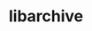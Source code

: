 ---
title: "libarchive"
layout: cache
categories: [package, v0.18.1]
meta: {"versions": ["3.5.2"], "compilers": ["gcc@=7.3.1", "gcc@=7.5.0"], "oss": ["amzn2", "ubuntu18.04"], "platforms": ["linux"], "targets": ["aarch64", "graviton2", "x86_64", "x86_64_v3", "x86_64_v4"], "stacks": ["aws-isc", "aws-isc-aarch64", "data-vis-sdk", "e4s", "radiuss", "root"], "num_specs": 7, "num_specs_by_stack": {"data-vis-sdk": 1, "root": 7, "radiuss": 1, "aws-isc": 2, "aws-isc-aarch64": 2, "e4s": 1}}
spec_details: [{"hash": "xsokkkms6hva5kvxq56xbkhr7cnia5p6", "compiler": "gcc@=7.5.0", "versions": ["3.5.2"], "os": "ubuntu18.04", "platform": "linux", "target": "x86_64", "variants": ["compression=bz2lib,lz4,lzma,lzo2,zlib,zstd", "crypto=mbedtls", "+iconv", "libs=shared,static", "programs=none", "xar=expat"], "stacks": ["data-vis-sdk", "root"], "size": "-", "tarball": "https://binaries.spack.io/v0.18.1/build_cache/linux-ubuntu18.04-x86_64/gcc-7.5.0/libarchive-3.5.2/linux-ubuntu18.04-x86_64-gcc-7.5.0-libarchive-3.5.2-xsokkkms6hva5kvxq56xbkhr7cnia5p6.spack"}, {"hash": "6kxyq364ddrzv7zqtujftnmnxtnkbko4", "compiler": "gcc@=7.5.0", "versions": ["3.5.2"], "os": "ubuntu18.04", "platform": "linux", "target": "x86_64", "variants": ["compression=bz2lib,lz4,lzma,lzo2,zlib,zstd", "crypto=mbedtls", "+iconv", "libs=shared,static", "programs=none", "xar=libxml2"], "stacks": ["root", "radiuss"], "size": "-", "tarball": "https://binaries.spack.io/v0.18.1/build_cache/linux-ubuntu18.04-x86_64/gcc-7.5.0/libarchive-3.5.2/linux-ubuntu18.04-x86_64-gcc-7.5.0-libarchive-3.5.2-6kxyq364ddrzv7zqtujftnmnxtnkbko4.spack"}, {"hash": "kgkwlxaqlnbzsmty2pdrncgxrc4iosi3", "compiler": "gcc@=7.3.1", "versions": ["3.5.2"], "os": "amzn2", "platform": "linux", "target": "x86_64_v3", "variants": ["compression=bz2lib,lz4,lzma,lzo2,zlib,zstd", "crypto=mbedtls", "+iconv", "libs=shared,static", "programs=none", "xar=libxml2"], "stacks": ["aws-isc", "root"], "size": "-", "tarball": "https://binaries.spack.io/v0.18.1/build_cache/linux-amzn2-x86_64_v3/gcc-7.3.1/libarchive-3.5.2/linux-amzn2-x86_64_v3-gcc-7.3.1-libarchive-3.5.2-kgkwlxaqlnbzsmty2pdrncgxrc4iosi3.spack"}, {"hash": "edxwfagls3wctaw4md2vhoip4cyctj2b", "compiler": "gcc@=7.3.1", "versions": ["3.5.2"], "os": "amzn2", "platform": "linux", "target": "graviton2", "variants": ["compression=bz2lib,lz4,lzma,lzo2,zlib,zstd", "crypto=mbedtls", "+iconv", "libs=shared,static", "programs=none", "xar=libxml2"], "stacks": ["root", "aws-isc-aarch64"], "size": "-", "tarball": "https://binaries.spack.io/v0.18.1/build_cache/linux-amzn2-graviton2/gcc-7.3.1/libarchive-3.5.2/linux-amzn2-graviton2-gcc-7.3.1-libarchive-3.5.2-edxwfagls3wctaw4md2vhoip4cyctj2b.spack"}, {"hash": "glnpp42u23ovp2jcydxx7acsiybktuqr", "compiler": "gcc@=7.5.0", "versions": ["3.5.2"], "os": "ubuntu18.04", "platform": "linux", "target": "x86_64", "variants": ["compression=bz2lib,lz4,lzma,lzo2,zlib,zstd", "crypto=mbedtls", "+iconv", "libs=shared,static", "programs=none", "xar=libxml2"], "stacks": ["root", "e4s"], "size": "-", "tarball": "https://binaries.spack.io/v0.18.1/build_cache/linux-ubuntu18.04-x86_64/gcc-7.5.0/libarchive-3.5.2/linux-ubuntu18.04-x86_64-gcc-7.5.0-libarchive-3.5.2-glnpp42u23ovp2jcydxx7acsiybktuqr.spack"}, {"hash": "ttcjrswcdloeh637bluvxxhznvnqvdge", "compiler": "gcc@=7.3.1", "versions": ["3.5.2"], "os": "amzn2", "platform": "linux", "target": "aarch64", "variants": ["compression=bz2lib,lz4,lzma,lzo2,zlib,zstd", "crypto=mbedtls", "+iconv", "libs=shared,static", "programs=none", "xar=libxml2"], "stacks": ["root", "aws-isc-aarch64"], "size": "-", "tarball": "https://binaries.spack.io/v0.18.1/build_cache/linux-amzn2-aarch64/gcc-7.3.1/libarchive-3.5.2/linux-amzn2-aarch64-gcc-7.3.1-libarchive-3.5.2-ttcjrswcdloeh637bluvxxhznvnqvdge.spack"}, {"hash": "2t4dflpiqrkw2x77n23twktjvtjqk3un", "compiler": "gcc@=7.3.1", "versions": ["3.5.2"], "os": "amzn2", "platform": "linux", "target": "x86_64_v4", "variants": ["compression=bz2lib,lz4,lzma,lzo2,zlib,zstd", "crypto=mbedtls", "+iconv", "libs=shared,static", "programs=none", "xar=libxml2"], "stacks": ["aws-isc", "root"], "size": "-", "tarball": "https://binaries.spack.io/v0.18.1/build_cache/linux-amzn2-x86_64_v4/gcc-7.3.1/libarchive-3.5.2/linux-amzn2-x86_64_v4-gcc-7.3.1-libarchive-3.5.2-2t4dflpiqrkw2x77n23twktjvtjqk3un.spack"}]
---